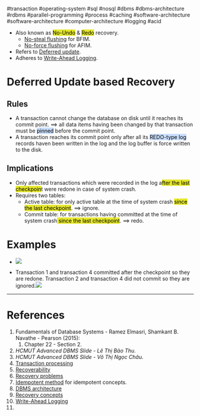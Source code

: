 #transaction #operating-system #sql #nosql #dbms #dbms-architecture #rdbms #parallel-programming #process #caching #software-architecture #software-architecture #computer-architecture  #logging #acid 

- Also known as <mark style="background: #e4e62d;">No-Undo</mark> & <mark style="background: #e4e62d;">Redo</mark> recovery.
	- [No-steal flushing](Recovery%20concepts.md#No-steal%20flushing) for BFIM.
	- [No-force flushing](Recovery%20concepts.md#No-force%20flushing) for AFIM.
- Refers to [Deferred update](Recovery%20concepts.md#Deferred%20update).
- Adheres to [Write-Ahead Logging](Recovery%20concepts.md#Write-Ahead%20Logging).
# Deferred Update based Recovery
## Rules
- A transaction cannot change the database on disk until it reaches its commit point. $\implies$ all data items having been changed by that transaction must be <mark style="background: #ADCCFFA6;">pinned</mark> before the commit point.
- A transaction reaches its commit point only after all its <mark style="background: #ADCCFFA6;">REDO-type log</mark> records haven been written in the log and the log buffer is force written to the disk.
## Implications
- Only affected transactions which were recorded in the log a<mark style="background: #e4e62d;">fter the last checkpoin</mark>t were redone in case of system crash.
- Requires two tables:
	- Active table: for only active table at the time of system crash <mark style="background: #e4e62d;">since the last checkpoint</mark>. $\implies$ ignore.
	- Commit table: for transactions having committed at the time of system crash<mark style="background: #e4e62d;"> since the last checkpoint</mark>. $\implies$ redo.
# Examples
- ![](Pasted%20image%2020241214122048.png)

- Transaction 1 and transaction 4 committed after the checkpoint so they are redone. Transaction 2 and transaction 4 did not commit so they are ignored.![](Pasted%20image%2020241214122753.png)


---
# References
1. Fundamentals of Database Systems - Ramez Elmasri, Shamkant B. Navathe - Pearson (2015):
	1. Chapter 22 - Section 2.
2. *HCMUT Advanced DBMS Slide - Lê Thị Bảo Thu.*
3. *HCMUT Advanced DBMS Slide - Võ Thị Ngọc Châu*.
4. [Transaction processing](Transaction%20processing.md) 
5. [Recoverability](Recoverability.md)
6. [Recovery problems](Recovery%20problems.md)
7. [Idempotent method](Idempotent%20method.md) for idempotent concepts.
8. [DBMS architecture](DBMS%20architecture.md)
9. [Recovery concepts](Recovery%20concepts.md)
10. [Write-Ahead Logging](Recovery%20concepts.md#Write-Ahead%20Logging)
11. 